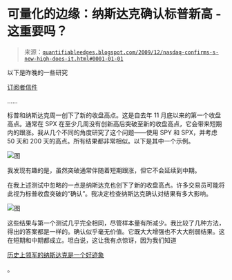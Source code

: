 <!--yml

分类：未分类

日期：2024-05-18 13:08:36

-->

# 可量化的边缘：纳斯达克确认标普新高 - 这重要吗？

> 来源：[`quantifiableedges.blogspot.com/2009/12/nasdaq-confirms-s-new-high-does-it.html#0001-01-01`](http://quantifiableedges.blogspot.com/2009/12/nasdaq-confirms-s-new-high-does-it.html#0001-01-01)

以下是昨晚的一些研究

[订阅者信件](http://www.quantifiableedges.com/gold.html)

……

标普和纳斯达克周一创下了新的收盘高点。这是自去年 11 月底以来的第一个收盘高点。通常在 SPX 在至少几周没有创新高后突破至新的收盘高点，它会带来短期内的跟涨。我从几个不同的角度研究了这个问题——使用 SPY 和 SPX，并考虑 50 天和 200 天的高点。所有结果都非常相似。以下是其中一个示例。

![图](https://blogger.googleusercontent.com/img/b/R29vZ2xl/AVvXsEgcOKi2AAtLPdcpsIxiPmlSbRQ1_b5yLpFBBL7hzJDfHRHEM-EF4se998eGZRclmAocxKrhEZgtQe_wnUlucz8KsQNvHj3M9cFE73ly7ZWbYk1NNYgySiQMX-nMhGdyPAG-ujgO36NGJSuL/s1600-h/2009-12-15+png1.png)

我发现有趣的是，虽然突破通常伴随着短期跟涨，但它不会延续到中期。

在我上述测试中忽略的一点是纳斯达克也创下了新的收盘高点。许多交易员可能将此视为标普收盘突破的“确认”。我决定检查纳斯达克确认对结果有多大影响。

![图](https://blogger.googleusercontent.com/img/b/R29vZ2xl/AVvXsEhLK4OIPE422zNXSZO3QHN6552puggmJ50Mg3Yu4o7wMezC64dtWLQwp1HDZM2GQfhvgFg921xF3_XIdveaL6MRgI9fbb-0IAy4tobr_eQiy3kiYGz6JF-gQ_FhXdOLiA6TrufZeHbP1Ye5/s1600-h/2009-12-15+png2.png)

这些结果与第一个测试几乎完全相同，尽管样本量有所减少。我比较了几种方法，得出的答案都是一样的。确认似乎毫无价值。它既大大增强也不大大削弱结果。这在短期和中期都成立。坦白说，这让我有点惊讶，因为我们知道

[历史上领军的纳斯达克是一个好迹象](http://quantifiableedges.blogspot.com/2009/05/simple-powerful-timing-indicator.html)

。
